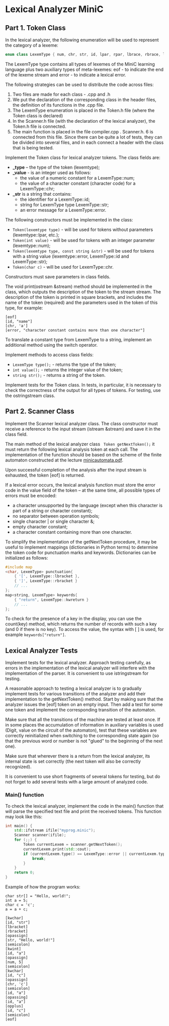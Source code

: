 # Lexical Analyzer MiniC
## Part 1. Token Class

In the lexical analyzer, the following enumeration will be used to represent the category of a lexeme:

```cpp
enum class LexemType { num, chr, str, id, lpar, rpar, lbrace, rbrace, lbracket, rbracket, semicolon, comma, colon, opassign, opplus, opminus, opmult, opinc, opeq, opne, oplt, opgt, ople, opnot, opor, opand, kwint, kwchar, kwif, kwelse, kwswitch, kwcase, kwwhile, kwfor, kwreturn, kwin, kwout, eof, error };
```

The LexemType type contains all types of lexemes of the MiniC learning language plus two auxiliary types of meta-lexemes: eof - to indicate the end of the lexeme stream and error - to indicate a lexical error.

The following strategies can be used to distribute the code across files:

1. Two files are made for each class - .cpp and .h
2. We put the declaration of the corresponding class in the header files, the definition of its functions in the .cpp file.
3. The LexemType enumeration is placed in the Token.h file (where the Token class is declared)
4. In the Scanner.h file (with the declaration of the lexical analyzer), the Token.h file is connected.
5. The main function is placed in the file compiler.cpp . Scanner.h.
6 is connected from this file. Since there can be quite a lot of tests, they can be divided into several files, and in each connect a header with the class that is being tested.

Implement the Token class for lexical analyzer tokens. The class fields are:

- **_type** – the type of the token (lexemtype);
- **_value** - is an integer used as follows:
  - the value of a numeric constant for a LexemType::num;
  - the value of a character constant (character code) for a LexemType::chr;
- **_str** is a string that contains:
  - the identifier for a LexemType::id;
  - string for LexemType type LexemType::str;
  - an error message for a LexemType::error.

The following constructors must be implemented in the class:

- ```Token(lexemtype type)``` - will be used for tokens without parameters (lexemtype::lpar, etc.);
- ```Token(int value)``` - will be used for tokens with an integer parameter (lexemtype::num);
- ```Token(lexemtype type, const string &str)``` - will be used for tokens with a string value (lexemtype::error, LexemType::id and LexemType::str);
- ```Token(char c)``` - will be used for LexemType::chr.

Constructors must save parameters in class fields.

The void print(ostream &stream) method should be implemented in the class, which outputs the description of the token to the stream stream. The description of the token is printed in square brackets, and includes the name of the token (required) and the parameters used in the token of this type, for example:

```
[eof]
[id, "name"]
[chr, 'a']
[error, "character constant contains more than one character"]
```


To translate a constant type from LexemType to a string, implement an additional method using the switch operator.

Implement methods to access class fields:

- ```LexemType type();``` - returns the type of the token;
- ```int value();``` - returns the integer value of the token;
- ```string str();``` - returns a string of the token.

Implement tests for the Token class. In tests, in particular, it is necessary to check the correctness of the output for all types of tokens. For testing, use the ostringstream class.

## Part 2. Scanner Class

Implement the Scanner lexical analyzer class. The class constructor must receive a reference to the input stream (istream &stream) and save it in the class field.

The main method of the lexical analyzer class ``` Token getNextToken();``` it must return the following lexical analysis token at each call. The implementation of the function should be based on the scheme of the finite automaton constructed at the lecture [minicautomata.pdf](https://github.com/perecdd/Lexical-Analyzer-MiniC/files/7513357/minicautomata.pdf).

Upon successful completion of the analysis after the input stream is exhausted, the token [eof] is returned.

If a lexical error occurs, the lexical analysis function must store the error code in the value field of the token – at the same time, all possible types of errors must be encoded:

- a character unsupported by the language (except when this character is part of a string or character constant);
- no separator between operation symbols;
- single character | or single character &;
- empty character constant;
- a character constant containing more than one character.

To simplify the implementation of the getNextToken procedure, it may be useful to implement mappings (dictionaries in Python terms) to determine the token code for punctuation marks and keywords. Dictionaries can be initialized as follows:

```cpp
#include map
<char, LexemType> punctuation{
    { '[', LexemType::lbracket },
    { ']', LexemType::rbracket }
    // ...
};
map<string, LexemType> keywords{
    { "return", LexemType::kwreturn }
    // ...
};
```


To check for the presence of a key in the display, you can use the count(key) method, which returns the number of records with such a key (and 0 if there is no key). To access the value, the syntax with [ ] is used, for example ```keywords["return"]```.

## Lexical Analyzer Tests

Implement tests for the lexical analyzer. Approach testing carefully, as errors in the implementation of the lexical analyzer will interfere with the implementation of the parser. It is convenient to use istringstream for testing.

A reasonable approach to testing a lexical analyzer is to gradually implement tests for various transitions of the analyzer and add their implementation to the getNextToken() method. Start by making sure that the analyzer issues the [eof] token on an empty input. Then add a test for some one token and implement the corresponding transition of the automaton.

Make sure that all the transitions of the machine are tested at least once. If in some places the accumulation of information in auxiliary variables is used (Digit, value on the circuit of the automaton), test that these variables are correctly reinitialized when switching to the corresponding state again (so that the previous word or number is not "glued" to the beginning of the next one).

Make sure that wherever there is a return from the lexical analyzer, its internal state is set correctly (the next token will also be correctly recognized).

It is convenient to use short fragments of several tokens for testing, but do not forget to add several tests with a large amount of analyzed code.

### Main() function

To check the lexical analyzer, implement the code in the main() function that will parse the specified text file and print the received tokens. This function may look like this:

```cpp
int main() {
	std::ifstream ifile("myprog.minic");
	Scanner scanner(ifile);
	for (;;) {
		Token currentLexem = scanner.getNextToken();
		currentLexem.print(std::cout);
		if (currentLexem.type() == LexemType::error || currentLexem.type() == LexemType::eof) {
			break;
		}
	}
	return 0;
}
```

Example of how the program works:

```
char str[] = "Hello, world!";
int a = 5;
char c = 'c';
a = a + c;
```

```
[kwchar]
[id, "str"]
[lbracket]
[rbracket]
[opassign]
[str, "Hello, world!"]
[semicolon]
[kwint]
[id, "a"]
[opassign]
[num, 5]
[semicolon]
[kwchar]
[id, "c"]
[opassign]
[chr, 'c']
[semicolon]
[id, "a"]
[opassing]
[id, "a"]
[opplus]
[id, "c"]
[semicolon]
[eof]
```

